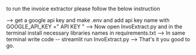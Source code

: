 to run the invoice extractor please follow the below instruction

-->  get a google api key and make .env and add api key name with GOOGLE_API_KEY =" API KEY "
-->  Now open InvoExtract.py and in the terminal install necessary libraries names in requirements.txt
-->  In same terminal write code -- streamlit run InvoExtract.py
-->  That's it you good to go.
